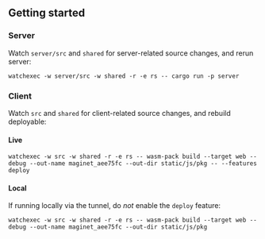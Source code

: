 ## Getting started

### Server

Watch `server/src` and `shared` for server-related source changes, and rerun server:

```watchexec -w server/src -w shared -r -e rs -- cargo run -p server```

### Client

Watch `src` and `shared` for client-related source changes, and rebuild deployable:

#### Live

```watchexec -w src -w shared -r -e rs -- wasm-pack build --target web --debug --out-name maginet_aee75fc --out-dir static/js/pkg -- --features deploy```

#### Local

If running locally via the tunnel, do _not_ enable the `deploy` feature:

```watchexec -w src -w shared -r -e rs -- wasm-pack build --target web --debug --out-name maginet_aee75fc --out-dir static/js/pkg```
